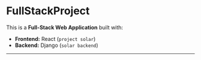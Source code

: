 # FullStackProject 

This is a **Full-Stack Web Application** built with:

- **Frontend:** React (`project solar`)
- **Backend:** Django (`solar backend`)

---